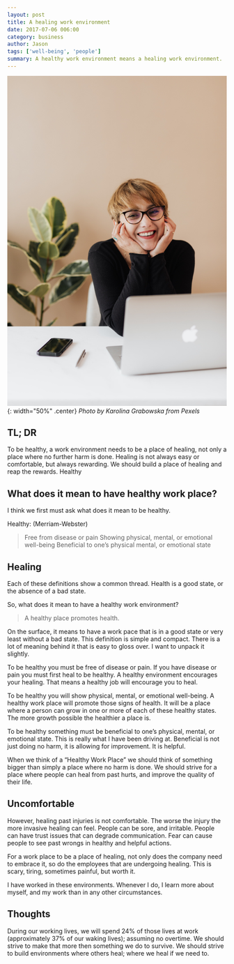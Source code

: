 ```yaml
---
layout: post
title: A healing work environment
date: 2017-07-06 006:00
category: business
author: Jason
tags: ['well-being', 'people']
summary: A healthy work environment means a healing work environment.
---
```



![Smiling Woman at Computer](/assets/img/posts/2017/07/pexels-karolina-grabowska-4467687.jpg){: width="50%" .center}
_Photo by Karolina Grabowska from Pexels_

## TL; DR

To be healthy, a work environment needs to be a place of healing, not only a place where no further harm is done. Healing is not always easy or comfortable, but always rewarding. We should build a place of healing and reap the rewards.
Healthy

## What does it mean to have healthy work place?

I think we first must ask what does it mean to be healthy.

Healthy: (Merriam-Webster)

>    Free from disease or pain
>    Showing physical, mental, or emotional well-being
>    Beneficial to one’s physical mental, or emotional state

## Healing

Each of these definitions show a common thread. Health is a good state, or the absence of a bad state.

So, what does it mean to have a healthy work environment?

>    A healthy place promotes health.

On the surface, it means to have a work pace that is in a good state or very least without a bad state. This definition is simple and compact. There is a lot of meaning behind it that is easy to gloss over. I want to unpack it slightly.

To be healthy you must be free of disease or pain. If you have disease or pain you must first heal to be healthy. A healthy environment encourages your healing. That means a healthy job will encourage you to heal.

To be healthy you will show physical, mental, or emotional well-being. A healthy work place will promote those signs of health. It will be a place where a person can grow in one or more of each of these healthy states. The more growth possible the healthier a place is.

To be healthy something must be beneficial to one’s physical, mental, or emotional state. This is really what I have been driving at. Beneficial is not just doing no harm, it is allowing for improvement. It is helpful.

When we think of a “Healthy Work Place” we should think of something bigger than simply a place where no harm is done. We should strive for a place where people can heal from past hurts, and improve the quality of their life.

## Uncomfortable

However, healing past injuries is not comfortable. The worse the injury the more invasive healing can feel. People can be sore, and irritable. People can have trust issues that can degrade communication. Fear can cause people to see past wrongs in healthy and helpful actions.

For a work place to be a place of healing, not only does the company need to embrace it, so do the employees that are undergoing healing. This is scary, tiring, sometimes painful, but worth it.

I have worked in these environments. Whenever I do, I learn more about myself, and my work than in any other circumstances.

## Thoughts

During our working lives, we will spend 24% of those lives at work (approximately 37% of our waking lives); assuming no overtime. We should strive to make that more then something we do to survive. We should strive to build environments where others heal; where we heal if we need to.
